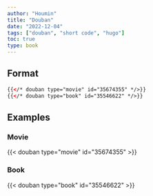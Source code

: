 ```yaml
---
author: "Houmin"
title: "Douban"
date: "2022-12-04"
tags: ["douban", "short code", "hugo"]
toc: true
type: book
---
```


## Format

```html
{{</* douban type="movie" id="35674355" */>}}
{{</* douban type="book" id="35546622" */>}}
```

## Examples

### Movie

{{< douban type="movie" id="35674355" >}}

### Book

{{< douban type="book" id="35546622" >}}
